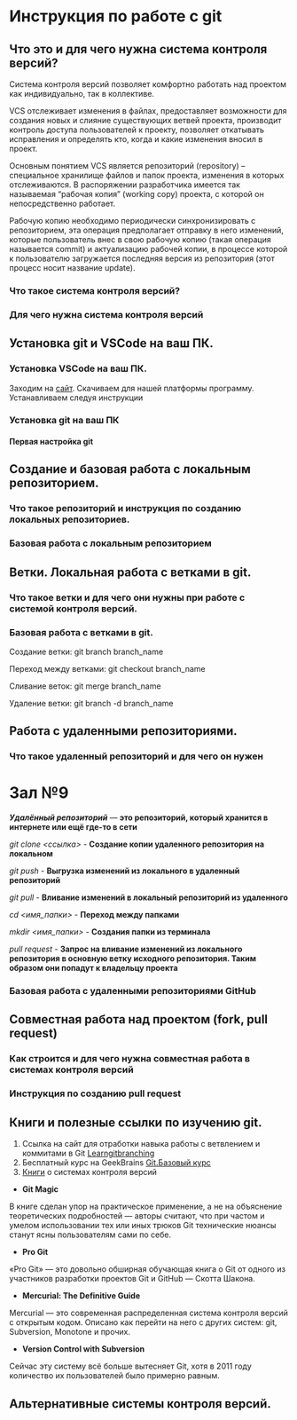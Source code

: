 # Инструкция по работе с git

## Что это и для чего нужна система контроля версий?

Система контроля версий позволяет комфортно работать над проектом как индивидуально, так в коллективе. 

VCS отслеживает изменения в файлах, предоставляет возможности для создания новых и слияние существующих ветвей проекта, производит контроль доступа пользователей к проекту, позволяет откатывать исправления и определять кто, когда и какие изменения вносил в проект. 

Основным понятием VCS является репозиторий (repository) – специальное хранилище файлов и папок проекта, изменения в которых отслеживаются. В распоряжении разработчика имеется так называемая “рабочая копия” (working copy) проекта, с которой он непосредственно работает. 

Рабочую копию необходимо периодически синхронизировать с репозиторием, эта операция предполагает отправку в него изменений, которые пользователь внес в свою рабочую копию (такая операция называется commit) и актуализацию рабочей копии, в процессе которой к пользователю загружается последняя версия из репозитория (этот процесс носит название update).

### Что такое система контроля версий?

### Для чего нужна система контроля версий

## Установка git и VSCode на ваш ПК.

### Установка VSCode на ваш ПК.
Заходим на [сайт](https://code.visualstudio.com/download). Скачиваем для нашей платформы программу. Устанавливаем следуя инструкции

### Установка git на ваш ПК

#### Первая настройка git

## Создание и базовая работа с локальным репозиторием.

### Что такое репозиторий и инструкция по созданию локальных репозиториев.

### Базовая работа с локальным репозиторием

## Ветки. Локальная работа с ветками в git.

### Что такое ветки и для чего они нужны при работе с системой контроля версий.

### Базовая работа с ветками в git.

Создание ветки: git branch branch_name

Переход между ветками: git checkout branch_name

Сливание веток: git merge branch_name

Удаление ветки: git branch -d branch_name

## Работа с удаленными репозиториями.

### Что такое удаленный репозиторий и для чего он нужен

# Зал №9

_**Удалённый репозиторий**_ — __это репозиторий, который хранится в интернете или ещё где-то в сети__

*git clone <ссылка>* - **Создание копии удаленного репозитория на локальном**

*git push* - **Выгрузка изменений из локального в удаленный репозиторий**

*git pull* - **Вливание изменений в локальный репозиторий из удаленного**

*cd <имя_папки>* - **Переход между папками**

*mkdir <имя_папки>* - **Создания папки из терминала**

*pull request* - **Запрос на вливание изменений из локального репозитория в основную ветку исходного репозитория. Таким образом они попадут к владельцу проекта**

### Базовая работа с удаленными репозиториями GitHub

## Совместная работа над проектом (fork, pull request)

### Как строится и для чего нужна совместная работа в системах контроля версий

### Инструкция по созданию pull request

## Книги и полезные ссылки по изучению git.
1. Ссылка на сайт для отработки навыка работы с ветвлением и коммитами в Git [Learngitbranching](https://learngitbranching.js.org/?locale=ru_RU)
2. Бесплатный курс на GeekBrains [Git.Базовый курс](https://gb.ru/courses/1117)
3. [Книги](https://tproger.ru/books/4-books-about-vcs/0) о системах контроля версий 
- **Git Magic**

В книге сделан упор на практическое применение, а не на объяснение теоретических подробностей — авторы считают, что при частом и умелом использовании тех или иных трюков Git технические нюансы станут ясны пользователям сами по себе. 
- **Pro Git**

«Pro Git» — это довольно обширная обучающая книга о Git от одного из участников разработки проектов Git и GitHub — Скотта Шакона.
- **Mercurial: The Definitive Guide**

Mercurial — это современная распределенная система контроля версий с открытым кодом. Описано как перейти на него с других систем: git, Subversion, Monotone и прочих.
- **Version Control with Subversion**

Сейчас эту систему всё больше вытесняет Git, хотя в 2011 году количество их пользователей было примерно равным. 

## Альтернативные системы контроля версий.

